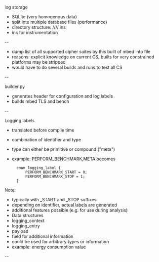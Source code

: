 log storage
* SQLite (very homogenous data)
* split into multiple database files (performance)
* directory structure: <exp-ID>/<exp-type>/<Board or pc as server>/<cs-id>/<Pc or board>.ins
* ins for instrumentation

--

* dump list of all supported cipher suites by this built of mbed into file 
* reasons: explicit knowledge on current CS, builts for very constrained platforms may be stripped
* would have to do several builds and runs to test all CS

--

builder.py
* generates header for configuration and log labels
* builds mbed TLS and bench

--

Logging labels
* translated before compile time 
* combination of identifier and type
* type can either be primitive or compound ("meta")
* example: 
        PERFORM_BENCHMARK,META
becomes

        enum logging_label {
            PERFORM_BENCHMARK_START = 0;
            PERFORM_BENCHMARK_STOP = 1;
        }

Note:
* typically with _START and _STOP suffixes
* depending on identifier, actual labels are generated
* additional features possible (e.g. for use during analysis)
* Data structures
* logging_context
* logging_entry
* payload
* field for additional information
* could be used for arbitrary types or information
* example: energy consumption value

--

